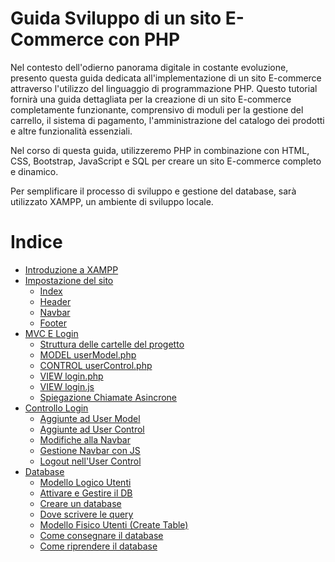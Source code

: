# Guida Sviluppo di un sito E-Commerce con PHP

Nel contesto dell'odierno panorama digitale in costante evoluzione, presento questa guida dedicata all'implementazione di un sito E-commerce attraverso l'utilizzo del linguaggio di programmazione PHP. Questo tutorial fornirà una guida dettagliata per la creazione di un sito E-commerce completamente funzionante, comprensivo di moduli per la gestione del carrello, il sistema di pagamento, l'amministrazione del catalogo dei prodotti e altre funzionalità essenziali.

Nel corso di questa guida, utilizzeremo PHP in combinazione con HTML, CSS, Bootstrap, JavaScript e SQL per creare un sito E-commerce completo e dinamico.

Per semplificare il processo di sviluppo e gestione del database, sarà utilizzato XAMPP, un ambiente di sviluppo locale. 

# Indice

- [Introduzione a XAMPP](Guide/Xampp.md)
- [Impostazione del sito](Guide/Lezione1/impostazione.md)
   - [Index](Guide/Lezione1/impostazione.md#indexphp)    
   - [Header](Guide/Lezione1/impostazione.md#headerphp)
   - [Navbar](Guide/Lezione1/impostazione.md#navbarphp)
   - [Footer](Guide/Lezione1/impostazione.md#footerphp)
- [MVC E Login](Guide/Lezione2/MVC.md)
   - [Struttura delle cartelle del progetto](Guide/Lezione2/MVC.md#struttura-del-progettod)
   - [MODEL userModel.php](Guide/Lezione2/MVC.md#model-usermodelphp)
   - [CONTROL userControl.php](Guide/Lezione2/MVC.md#contrl-usercontrolphp)
   - [VIEW login.php](Guide/Lezione2/MVC.md#viewloginphp)
   - [VIEW login.js](Guide/Lezione2/MVC.md#viewloginjs)
   - [Spiegazione Chiamate Asincrone](Guide/Lezione2/MVC.md#approfondimento-su-chiamate-asincrone-e-concetto-di-asincronia)
- [Controllo Login](Guide/Lezione3/ControlloLogin.md)
   - [Aggiunte ad User Model](Guide/Lezione3/ControlloLogin.md#usermodelphp)
   - [Aggiunte ad User Control](Guide/Lezione3/ControlloLogin.md#usercontrolphp)
   - [Modifiche alla Navbar](Guide/Lezione3/ControlloLogin.md#navbarphp)
   - [Gestione Navbar con JS](Guide/Lezione3/ControlloLogin.md#implementazione-della-navbar-con-javascript)
   - [Logout nell'User Control](Guide/Lezione3/ControlloLogin.md#aggiunta-logout-nel-file-usercontrolphp)
- [Database](Guide/Lezione4/Database.md)
   - [Modello Logico Utenti](Guide/Lezione4/Database.md#modello-logico-utenti)
   - [Attivare e Gestire il DB](Guide/Lezione4/Database.md#attivare-e-gestire-il-db)
   - [Creare un database](Guide/Lezione4/Database.md#creare-un-database)
   - [Dove scrivere le query](Guide/Lezione4/Database.md#dove-scrivere-le-query)
   - [Modello Fisico Utenti (Create Table)](Guide/Lezione4/Database.md#modello-fisico-utenti-create-table)
   - [Come consegnare il database](Guide/Lezione4/Database.md#come-consegnare-il-database)
   - [Come riprendere il database](Guide/Lezione4/Database.md#come-riprendere-il-database)

